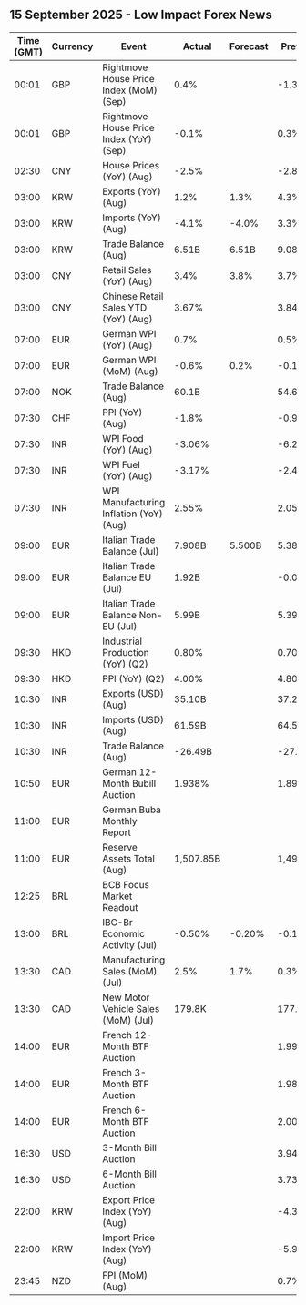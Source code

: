 ## 15 September 2025 - Low Impact Forex News

| Time (GMT) | Currency | Event | Actual | Forecast | Previous |
|------|----------|-------|--------|----------|----------|
| 00:01 | GBP | Rightmove House Price Index (MoM) (Sep) | 0.4% |  | -1.3% |
| 00:01 | GBP | Rightmove House Price Index (YoY) (Sep) | -0.1% |  | 0.3% |
| 02:30 | CNY | House Prices (YoY) (Aug) | -2.5% |  | -2.8% |
| 03:00 | KRW | Exports (YoY) (Aug) | 1.2% | 1.3% | 4.3% |
| 03:00 | KRW | Imports (YoY) (Aug) | -4.1% | -4.0% | 3.3% |
| 03:00 | KRW | Trade Balance (Aug) | 6.51B | 6.51B | 9.08B |
| 03:00 | CNY | Retail Sales (YoY) (Aug) | 3.4% | 3.8% | 3.7% |
| 03:00 | CNY | Chinese Retail Sales YTD (YoY) (Aug) | 3.67% |  | 3.84% |
| 07:00 | EUR | German WPI (YoY) (Aug) | 0.7% |  | 0.5% |
| 07:00 | EUR | German WPI (MoM) (Aug) | -0.6% | 0.2% | -0.1% |
| 07:00 | NOK | Trade Balance (Aug) | 60.1B |  | 54.6B |
| 07:30 | CHF | PPI (YoY) (Aug) | -1.8% |  | -0.9% |
| 07:30 | INR | WPI Food (YoY) (Aug) | -3.06% |  | -6.29% |
| 07:30 | INR | WPI Fuel (YoY) (Aug) | -3.17% |  | -2.43% |
| 07:30 | INR | WPI Manufacturing Inflation (YoY) (Aug) | 2.55% |  | 2.05% |
| 09:00 | EUR | Italian Trade Balance (Jul) | 7.908B | 5.500B | 5.384B |
| 09:00 | EUR | Italian Trade Balance EU (Jul) | 1.92B |  | -0.09B |
| 09:00 | EUR | Italian Trade Balance Non-EU (Jul) | 5.99B |  | 5.39B |
| 09:30 | HKD | Industrial Production (YoY) (Q2) | 0.80% |  | 0.70% |
| 09:30 | HKD | PPI (YoY) (Q2) | 4.00% |  | 4.80% |
| 10:30 | INR | Exports (USD) (Aug) | 35.10B |  | 37.24B |
| 10:30 | INR | Imports (USD) (Aug) | 61.59B |  | 64.59B |
| 10:30 | INR | Trade Balance (Aug) | -26.49B |  | -27.35B |
| 10:50 | EUR | German 12-Month Bubill Auction | 1.938% |  | 1.895% |
| 11:00 | EUR | German Buba Monthly Report |  |  |  |
| 11:00 | EUR | Reserve Assets Total (Aug) | 1,507.85B |  | 1,499.04B |
| 12:25 | BRL | BCB Focus Market Readout |  |  |  |
| 13:00 | BRL | IBC-Br Economic Activity (Jul) | -0.50% | -0.20% | -0.10% |
| 13:30 | CAD | Manufacturing Sales (MoM) (Jul) | 2.5% | 1.7% | 0.3% |
| 13:30 | CAD | New Motor Vehicle Sales (MoM) (Jul) | 179.8K |  | 177.2K |
| 14:00 | EUR | French 12-Month BTF Auction |  |  | 1.997% |
| 14:00 | EUR | French 3-Month BTF Auction |  |  | 1.989% |
| 14:00 | EUR | French 6-Month BTF Auction |  |  | 2.006% |
| 16:30 | USD | 3-Month Bill Auction |  |  | 3.940% |
| 16:30 | USD | 6-Month Bill Auction |  |  | 3.730% |
| 22:00 | KRW | Export Price Index (YoY) (Aug) |  |  | -4.3% |
| 22:00 | KRW | Import Price Index (YoY) (Aug) |  |  | -5.9% |
| 23:45 | NZD | FPI (MoM) (Aug) |  |  | 0.7% |
